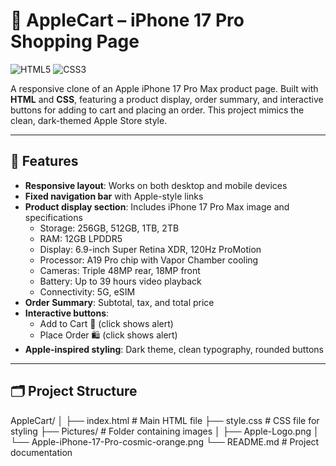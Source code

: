 #  AppleCart – iPhone 17 Pro Shopping Page

![HTML5](https://img.shields.io/badge/HTML5-E34F26?style=for-the-badge&logo=html5&logoColor=white)
![CSS3](https://img.shields.io/badge/CSS3-1572B6?style=for-the-badge&logo=css3&logoColor=white)

A responsive clone of an Apple iPhone 17 Pro Max product page. Built with **HTML** and **CSS**, featuring a product display, order summary, and interactive buttons for adding to cart and placing an order. This project mimics the clean, dark-themed Apple Store style.

---

## 🚀 Features
- **Responsive layout**: Works on both desktop and mobile devices
- **Fixed navigation bar** with Apple-style links
- **Product display section**: Includes iPhone 17 Pro Max image and specifications  
  - Storage: 256GB, 512GB, 1TB, 2TB  
  - RAM: 12GB LPDDR5  
  - Display: 6.9-inch Super Retina XDR, 120Hz ProMotion  
  - Processor: A19 Pro chip with Vapor Chamber cooling  
  - Cameras: Triple 48MP rear, 18MP front  
  - Battery: Up to 39 hours video playback  
  - Connectivity: 5G, eSIM  
- **Order Summary**: Subtotal, tax, and total price
- **Interactive buttons**:
  - Add to Cart 🛒 (click shows alert)
  - Place Order 🛍️ (click shows alert)
- **Apple-inspired styling**: Dark theme, clean typography, rounded buttons

---

## 🗂️ Project Structure
AppleCart/
│
├── index.html        # Main HTML file
├── style.css         # CSS file for styling
├── Pictures/         # Folder containing images
│   ├── Apple-Logo.png
│   └── Apple-iPhone-17-Pro-cosmic-orange.png
└── README.md         # Project documentation
